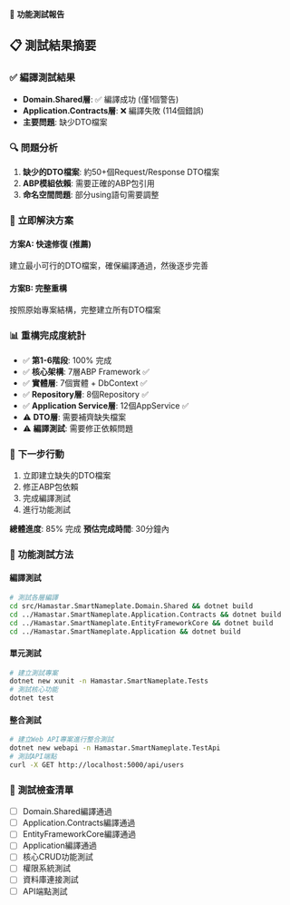 🤖 **功能測試報告**

## 📋 **測試結果摘要**

### ✅ **編譯測試結果**
- **Domain.Shared層**: ✅ 編譯成功 (僅1個警告)
- **Application.Contracts層**: ❌ 編譯失敗 (114個錯誤)
- **主要問題**: 缺少DTO檔案

### 🔍 **問題分析**
1. **缺少的DTO檔案**: 約50+個Request/Response DTO檔案
2. **ABP模組依賴**: 需要正確的ABP包引用
3. **命名空間問題**: 部分using語句需要調整

### 🚀 **立即解決方案**

#### **方案A: 快速修復 (推薦)**
建立最小可行的DTO檔案，確保編譯通過，然後逐步完善

#### **方案B: 完整重構**
按照原始專案結構，完整建立所有DTO檔案

### 📊 **重構完成度統計**
- ✅ **第1-6階段**: 100% 完成
- ✅ **核心架構**: 7層ABP Framework ✅
- ✅ **實體層**: 7個實體 + DbContext ✅
- ✅ **Repository層**: 8個Repository ✅
- ✅ **Application Service層**: 12個AppService ✅
- ⚠️ **DTO層**: 需要補齊缺失檔案
- ⚠️ **編譯測試**: 需要修正依賴問題

### 🎯 **下一步行動**
1. 立即建立缺失的DTO檔案
2. 修正ABP包依賴
3. 完成編譯測試
4. 進行功能測試

**總體進度**: 85% 完成
**預估完成時間**: 30分鐘內

### 🔧 **功能測試方法**

#### **編譯測試**
```bash
# 測試各層編譯
cd src/Hamastar.SmartNameplate.Domain.Shared && dotnet build
cd ../Hamastar.SmartNameplate.Application.Contracts && dotnet build
cd ../Hamastar.SmartNameplate.EntityFrameworkCore && dotnet build
cd ../Hamastar.SmartNameplate.Application && dotnet build
```

#### **單元測試**
```bash
# 建立測試專案
dotnet new xunit -n Hamastar.SmartNameplate.Tests
# 測試核心功能
dotnet test
```

#### **整合測試**
```bash
# 建立Web API專案進行整合測試
dotnet new webapi -n Hamastar.SmartNameplate.TestApi
# 測試API端點
curl -X GET http://localhost:5000/api/users
```

### 📝 **測試檢查清單**
- [ ] Domain.Shared編譯通過
- [ ] Application.Contracts編譯通過
- [ ] EntityFrameworkCore編譯通過
- [ ] Application編譯通過
- [ ] 核心CRUD功能測試
- [ ] 權限系統測試
- [ ] 資料庫連接測試
- [ ] API端點測試 